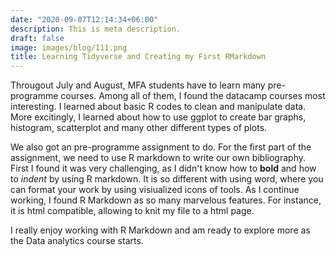 ```yaml
---
date: "2020-09-07T12:14:34+06:00"
description: This is meta description.
draft: false
image: images/blog/111.png
title: Learning Tidyverse and Creating my First RMarkdown
---
```


Througout July and August, MFA students have to learn many pre-programme courses. Among all of them, I found the datacamp courses most interesting. I learned about basic R codes to clean and manipulate data. More excitingly, I learned about how to use ggplot to create bar graphs, histogram, scatterplot and many other different types of plots. 

We also got an pre-programme assignment to do. For the first part of the assignment, we need to use R markdown to write our own bibliography. First I found it was very challenging, as I didn't know how to **bold** and how to *indent* by using R markdown. It is so different with using word, where you can format your work by using visiualized icons of tools. As I continue working, I found R Markdown as so many marvelous features. For instance, it is html compatible, allowing to knit my file to a html page. 

I really enjoy working with R Markdown and am ready to explore more as the Data analytics course starts. 

